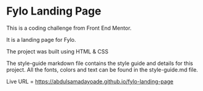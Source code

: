 # Fylo Landing Page

This is a coding challenge from Front End Mentor.

It is a landing page for Fylo.

The project was built using HTML & CSS

The style-guide markdown file contains the style guide and details for this project. All the fonts, colors and text can be found in the style-guide.md file.

Live URL = https://abdulsamadayoade.github.io/fylo-landing-page